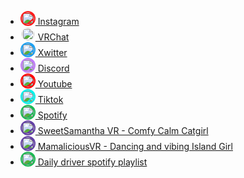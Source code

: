 - [<img src="https://unpkg.com/@tabler/icons@3.5.0/icons/outline/brand-instagram.svg" alt="Instagram" width="20" height="20" style="background-color: rgb(253, 29, 29); border-radius: 50%; padding: 2px;"> Instagram](https://www.instagram.com/wildwanderer_vr/)
- [<img src="https://unpkg.com/@tabler/icons@3.5.0/icons/outline/badge-vr.svg" alt="VRChat" width="20" height="20" style="background-color: rgb(250, 250, 250); border-radius: 50%; padding: 2px;"> VRChat](https://vrchat.com/home/user/usr_6cd0b3d0-d998-4bfb-9af5-57fdb782c1de)
- [<img src="https://unpkg.com/@tabler/icons@3.5.0/icons/outline/brand-twitter.svg" alt="Xwitter" width="20" height="20" style="background-color: rgb(29, 161, 242); border-radius: 50%; padding: 2px;"> Xwitter](https://twitter.com/WildWanderer_vr)
- [<img src="https://unpkg.com/@tabler/icons@3.5.0/icons/outline/brand-discord.svg" alt="Discord" width="20" height="20" style="background-color: rgb(192, 123, 249); border-radius: 50%; padding: 2px;"> Discord](https://discordapp.com/users/wildwanderer_vr)
- [<img src="https://unpkg.com/@tabler/icons@3.5.0/icons/outline/brand-youtube.svg" alt="Youtube" width="20" height="20" style="background-color: rgb(255, 0, 0); border-radius: 50%; padding: 2px;"> Youtube](https://www.youtube.com/@WildWanderer_vr)
- [<img src="https://unpkg.com/@tabler/icons@3.5.0/icons/outline/brand-tiktok.svg" alt="Tiktok" width="20" height="20" style="background-color: rgb(0, 242, 234); border-radius: 50%; padding: 2px;"> Tiktok](https://www.youtube.com/@WildWanderer_vr)
- [<img src="https://unpkg.com/@tabler/icons@3.5.0/icons/outline/brand-spotify.svg" alt="Spotify" width="20" height="20" style="background-color: rgb(29, 185, 84); border-radius: 50%; padding: 2px;"> Spotify](https://open.spotify.com/user/m1xzg?si=a2e5e7051e5b440b)
- [<img src="https://unpkg.com/@tabler/icons@3.5.0/icons/outline/brand-twitch.svg" alt="SweetSamantha VR - Comfy Calm Catgirl" width="20" height="20" style="background-color: rgb(100, 65, 165); border-radius: 50%; padding: 2px;"> SweetSamantha VR - Comfy Calm Catgirl](https://www.twitch.tv/sweetsamanthavr)
- [<img src="https://unpkg.com/@tabler/icons@3.5.0/icons/outline/brand-twitch.svg" alt="MamaliciousVR - Dancing and vibing Island Girl" width="20" height="20" style="background-color: rgb(100, 65, 165); border-radius: 50%; padding: 2px;"> MamaliciousVR - Dancing and vibing Island Girl](https://www.twitch.tv/mamaliciousvr)
- [<img src="https://unpkg.com/@tabler/icons@3.5.0/icons/outline/brand-spotify.svg" alt="Daily driver spotify playlist" width="20" height="20" style="background-color: rgb(29, 185, 84); border-radius: 50%; padding: 2px;"> Daily driver spotify playlist](https://open.spotify.com/playlist/2NDLrpybWOrmSmsOH0Q9S0?si=45c432692eea4e0a)

